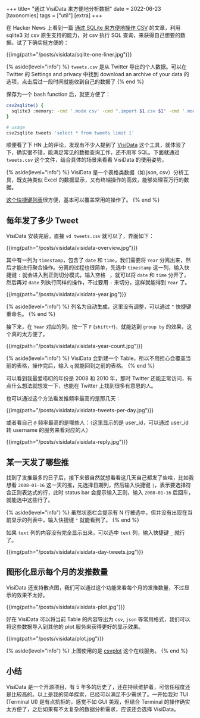 +++
title= "通过 VisiData 来方便地分析数据"
date = 2022-06-23
[taxonomies]
tags = ["util"]
[extra]
+++

在 Hacker News 上看到一篇 [通过 SQLite 来方便地操作 CSV](https://news.ycombinator.com/item?id=31824030) 的文章，利用 sqlite3 对 csv 原生支持的能力，对 csv 执行 SQL 查询，来获得自己想要的数据。试了下确实挺方便的：

{{img(path="/posts/visidata/sqlite-one-liner.jpg")}}

{% aside(level="info") %}
`tweets.csv` 是从 Twitter 导出的个人数据。可以在 Twitter 的 Settings and privacy 中找到 download an archive of your data 的选项，点击后过一段时间就能收到自己的数据了
{% end %}

保存为一个 bash function 后，就更方便了：

```bash
csv2sqlite() {
  sqlite3 :memory: -cmd '.mode csv' -cmd ".import $1.csv $1" -cmd '.mode column' $2
}

# usage
csv2sqlite tweets 'select * from tweets limit 1'
```

顺便看了下 HN 上的评论，发现有不少人提到了 [VisiData](https://www.visidata.org) 这个工具，就体验了下，确实很不错，能满足常见的数据查询工作，还不用写 SQL。下面就通过 `tweets.csv` 这个文件，结合具体的场景来看看 VisiData 的使用姿势。

{% aside(level="info") %}
VisiData 是一个表格类数据（如 json, csv）分析工具，既支持类似 Excel 的数据显示，又有终端操作的高效，能够处理百万行的数据。

[这个快捷键列表](https://jsvine.github.io/visidata-cheat-sheet/en/)很方便，基本可以覆盖常用的操作了。
{% end %}

## 每年发了多少 Tweet

VisiData 安装完后，直接 `vd tweets.csv` 就可以了，界面如下：

{{img(path="/posts/visidata/visidata-overview.jpg")}}

其中有一列为 `timestamp`，包含了 `date` 和 `time`，我们需要将 `Year` 分离出来，然后才能进行聚合操作。分离的过程也很简单，先选中 `timestamp` 这一列，输入快捷键 `:` 就会进入到正则切分模式，输入空格 ` `，就可以将 `date` 和 `time` 分开了，然后再对 `date` 列执行同样的操作，不过要用 `-` 来切分，这样就能得到 `Year` 了。

{{img(path="/posts/visidata/visidata-year.jpg")}}

{% aside(level="info") %}
列名为自动生成，这里没有调整，可以通过 `^` 快捷键重命名。
{% end %}

接下来，在 `Year` 对应的列，按一下 `F` (`shift+f`)，就能达到 `group by` 的效果，这个真的太方便了。

{{img(path="/posts/visidata/visidata-year-count.jpg")}}

{% aside(level="info") %}
VisiData 会新建一个 Table，所以不用担心会覆盖当前的表格，操作完后，输入 `q` 就能回到之前的表格。
{% end %}

可以看到我最爱唠叨的年份是 2008 和 2010 年，那时 Twitter 还能正常访问，有点什么想法就想发一下，也能在 Twitter 上找到很多有意思的人。

也可以通过这个方法看发推频率最高的是那几天：

{{img(path="/posts/visidata/visidata-tweets-per-day.jpg")}}

或者看自己 `@` 频率最高的是哪些人：（这里显示的是 user_id，可以通过 user_id 转 username 的服务来看对应的人）

{{img(path="/posts/visidata/visidata-reply.jpg")}}

## 某一天发了哪些推

找到了发推最多的日子后，接下来很自然就想看看这几天自己都发了些啥，比如我想看 `2008-01-16` 这一天的推，先选择日期列，然后输入快捷键 `|`，表示要选择符合正则表达式的行，此时 status bar 会提示输入正则，输入 `2008-01-16` 后回车，就能选中这些行了。

{% aside(level="info") %}
虽然状态栏会提示有 N 行被选中，但并没有出现在当前显示的列表中，输入快捷键 `"` 就能看到了。
{% end %}

如果 `text` 列的内容没有完全显示出来，可以选中 `text` 列，输入快捷键 `_` 就行了。

{{img(path="/posts/visidata/visidata-day-tweets.jpg")}}

## 图形化显示每个月的发推数量

VisiData 还支持散点图，我们可以通过这个功能来看每个月的发推数量，不过显示的效果不太好。

{{img(path="/posts/visidata/visidata-plot.jpg")}}

好在 VisiData 可以将当前 Table 的内容导出为 `csv`, `json` 等常用格式，我们可以将这些数据导入到其他的 plot 服务来获得更好的显示效果。

{{img(path="/posts/visidata/plot.jpg")}}

{% aside(level="info") %}
上图使用的是 [csvplot](https://www.csvplot.com) 这个在线服务。
{% end %}

## 小结

VisiData 是一个开源项目，有 5 年多的历史了，还在持续维护着，可信任程度还是比较高的。以上是我的简单探索，已经可以满足不少需求了。一开始我对 TUI (Terminal UI) 是有点抗拒的，感觉不如 GUI 美观，但结合 Terminal 的操作确实太方便了，之后如果有不太复杂的数据分析需求，应该还会选择 VisiData。

